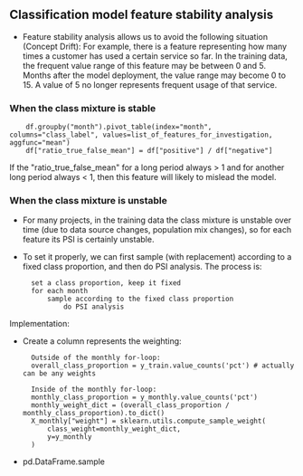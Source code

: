 ## Classification model feature stability analysis

- Feature stability analysis allows us to avoid the following situation (Concept Drift): For example, there is a feature representing how many times a customer has used a certain service so far. In the training data, the frequent value range of this feature may be between 0 and 5. Months after the model deployment, the value range may become 0 to 15. A value of 5 no longer represents frequent usage of that service.

### When the class mixture is stable

        df.groupby("month").pivot_table(index="month", columns="class_label", values=list_of_features_for_investigation, aggfunc="mean")
        df["ratio_true_false_mean"] = df["positive"] / df["negative"]

If the "ratio_true_false_mean" for a long period always > 1 and for another long period always < 1, then this feature will likely to mislead the model.

### When the class mixture is unstable

- For many projects, in the training data the class mixture is unstable over time (due to data source changes, population mix changes), so for each feature its PSI is certainly unstable.
- To set it properly, we can first sample (with replacement) according to a fixed class proportion, and then do PSI analysis. The process is:

        set a class proportion, keep it fixed
        for each month
            sample according to the fixed class proportion
                do PSI analysis

Implementation:

- Create a column represents the weighting:

        Outside of the monthly for-loop:
        overall_class_proportion = y_train.value_counts('pct') # actually can be any weights

        Inside of the monthly for-loop:
        monthly_class_proportion = y_monthly.value_counts('pct')
        monthly_weight_dict = (overall_class_proportion / monthly_class_proportion).to_dict()
        X_monthly["weight"] = sklearn.utils.compute_sample_weight(
            class_weight=monthly_weight_dict,
            y=y_monthly
        )

- pd.DataFrame.sample
